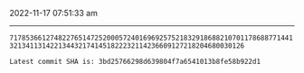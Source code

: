 2022-11-17 07:51:33 am

---

`71785366127482276514725200057240169692575218329186882107011786887714413213411314221344321741451822232114236609127218204680030126`

`Latest commit SHA is: 3bd25766298d639804f7a6541013b8fe58b922d1 `
